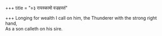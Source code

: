 +++
title = "०३ रायस्कामो वज्रहस्तं"

+++
Longing for wealth I call on him, the Thunderer with the strong right hand,  
     As a son calleth on his sire.